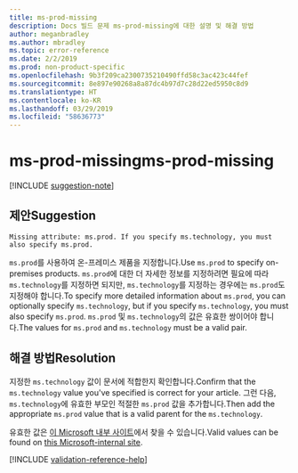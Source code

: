 ```yaml
---
title: ms-prod-missing
description: Docs 빌드 문제 ms-prod-missing에 대한 설명 및 해결 방법
author: meganbradley
ms.author: mbradley
ms.topic: error-reference
ms.date: 2/2/2019
ms.prod: non-product-specific
ms.openlocfilehash: 9b3f209ca2300735210490ffd58c3ac423c44fef
ms.sourcegitcommit: 8e897e90268a8a87dc4b97d7c28d22ed5950c8d9
ms.translationtype: HT
ms.contentlocale: ko-KR
ms.lasthandoff: 03/29/2019
ms.locfileid: "58636773"
---
```

# <a name="ms-prod-missing"></a><span data-ttu-id="323b6-103">ms-prod-missing</span><span class="sxs-lookup"><span data-stu-id="323b6-103">ms-prod-missing</span></span>

[!INCLUDE [suggestion-note](includes/suggestion-note.md)]

## <a name="suggestion"></a><span data-ttu-id="323b6-104">제안</span><span class="sxs-lookup"><span data-stu-id="323b6-104">Suggestion</span></span>

`Missing attribute: ms.prod. If you specify ms.technology, you must also specify ms.prod.`

<span data-ttu-id="323b6-105">`ms.prod`를 사용하여 온-프레미스 제품을 지정합니다.</span><span class="sxs-lookup"><span data-stu-id="323b6-105">Use `ms.prod` to specify on-premises products.</span></span> <span data-ttu-id="323b6-106">`ms.prod`에 대한 더 자세한 정보를 지정하려면 필요에 따라 `ms.technology`를 지정하면 되지만, `ms.technology`를 지정하는 경우에는 `ms.prod`도 지정해야 합니다.</span><span class="sxs-lookup"><span data-stu-id="323b6-106">To specify more detailed information about `ms.prod`, you can optionally specify `ms.technology`, but if you specify `ms.technology`, you must also specify `ms.prod`.</span></span> <span data-ttu-id="323b6-107">`ms.prod` 및 `ms.technology`의 값은 유효한 쌍이어야 합니다.</span><span class="sxs-lookup"><span data-stu-id="323b6-107">The values for `ms.prod` and `ms.technology` must be a valid pair.</span></span>

## <a name="resolution"></a><span data-ttu-id="323b6-108">해결 방법</span><span class="sxs-lookup"><span data-stu-id="323b6-108">Resolution</span></span>

<span data-ttu-id="323b6-109">지정한 `ms.technology` 값이 문서에 적합한지 확인합니다.</span><span class="sxs-lookup"><span data-stu-id="323b6-109">Confirm that the `ms.technology` value you've specified is correct for your article.</span></span> <span data-ttu-id="323b6-110">그런 다음, `ms.technology`에 유효한 부모인 적절한 `ms.prod` 값을 추가합니다.</span><span class="sxs-lookup"><span data-stu-id="323b6-110">Then add the appropriate `ms.prod` value that is a valid parent for the `ms.technology`.</span></span>

<span data-ttu-id="323b6-111">유효한 값은 [이 Microsoft 내부 사이트](https://docsmetadatatool.azurewebsites.net/allowlists)에서 찾을 수 있습니다.</span><span class="sxs-lookup"><span data-stu-id="323b6-111">Valid values can be found on [this Microsoft-internal site](https://docsmetadatatool.azurewebsites.net/allowlists).</span></span>

<!--make sure to add this file to your includes folder and verify the path-->
[!INCLUDE [validation-reference-help](includes/validation-reference-help.md)]
